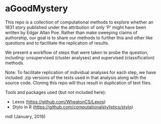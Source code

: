 # aGoodMystery
This repo is a collection of computational methods to explore whether an 1831 story
published under the attribution of only 'P' might have been written by Edgar Allan Poe.
Rather than make sweeping claims of authorship, our goal is to share our methods 
to further this and other like questions and to facilitate the replication of results.

We present a workflow of steps that were taken to probe the question, including:
unsupervised (cluster analyses) and supervised (classification) methods.

Note: To facilitate replication of individual analyses for each step, we have included .zip versions of
the texts used in that analysis along with the source code. Cloning this repo will thus result
in duplication of text files.

Tools and packages used (but not included here):
- Lexos (https://github.com/WheatonCS/Lexos)
- Stylo in R (https://github.com/computationalstylistics/stylo)

mdl (January, 2016)
